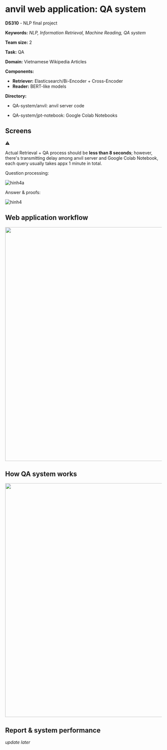 # anvil web application: QA system

**DS310** - NLP final project

**Keywords:** *NLP, Information Retrieval, Machine Reading, QA system*

**Team size:** 2

**Task:** QA

**Domain:** Vietnamese Wikipedia Articles

**Components:**

 * **Retriever:** Elasticsearch/Bi-Encoder + Cross-Encoder
 * **Reader:** BERT-like models
 
**Directory:**

* QA-system/anvil: anvil server code

* QA-system/jpt-notebook: Google Colab Notebooks    
## Screens
:warning:

Actual Retrieval + QA process should be **less than 8 seconds**; however, there's transmitting delay among anvil server and Google Colab Notebook, each query usually takes appx 1 minute in total.


Question processing:

![hinh4a](https://user-images.githubusercontent.com/67597758/209294155-8842f929-ffec-4f1d-814b-cfac3f0462e2.png)


Answer & proofs:

![hinh4](https://user-images.githubusercontent.com/67597758/209294164-ac6ecc19-06e8-4034-871b-5250aa229e8a.png)


## Web application workflow
<!-- ![hinh5](https://user-images.githubusercontent.com/67597758/209297876-37cda9af-c3eb-4f91-a0fb-c3c39d1ef722.png) -->

[<img src="https://user-images.githubusercontent.com/67597758/209301285-043d3598-9b07-4d02-b5b1-521c17e8c163.png"
      width="750"/>](https://user-images.githubusercontent.com/67597758/209301285-043d3598-9b07-4d02-b5b1-521c17e8c163.png)

## How QA system works

[<img src="https://user-images.githubusercontent.com/67597758/209298448-0783dbb7-c614-4258-9ad3-34ec82e98e22.png" width="750"/>](https://user-images.githubusercontent.com/67597758/209298448-0783dbb7-c614-4258-9ad3-34ec82e98e22.png)

## Report & system performance
*update later*
